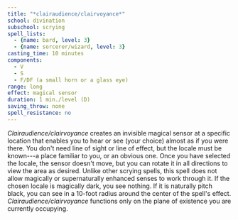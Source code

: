 ```yaml
---
title: "*clairaudience/clairvoyance*"
school: divination
subschool: scrying
spell_lists:
  - {name: bard, level: 3}
  - {name: sorcerer/wizard, level: 3}
casting_time: 10 minutes
components:
  - V
  - S
  - F/DF (a small horn or a glass eye)
range: long
effect: magical sensor
duration: 1 min./level (D)
saving_throw: none
spell_resistance: no
---
```


*Clairaudience/clairvoyance* creates an invisible magical sensor at
a specific location that enables you to hear or see (your choice) almost as if you were there. You don't need line of sight or line of effect, but the locale must be known---a place familiar to you, or an obvious one. Once you have selected the locale, the sensor doesn't move, but you can rotate it in all directions to view the area as desired. Unlike other scrying spells, this spell does not allow magically or supernaturally enhanced senses to work through it. If the chosen locale is magically dark, you see nothing. If it is naturally pitch black, you can see in a 10-foot radius around the center of the spell's effect. *Clairaudience/clairvoyance* functions only on the plane of existence you are currently occupying.

